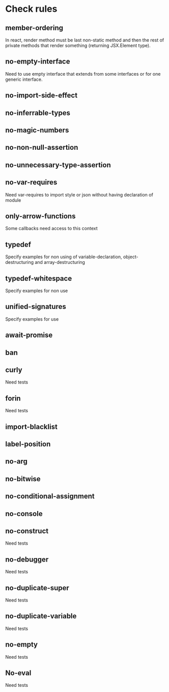 

Check rules
===


member-ordering
---
In react, render method must be last non-static method and then the rest of private methods
that render something (returning JSX.Element type).

no-empty-interface
---
Need to use empty interface that extends from some interfaces or for one generic interface.

no-import-side-effect
---

no-inferrable-types
---

no-magic-numbers
---

no-non-null-assertion
---

no-unnecessary-type-assertion
---

no-var-requires
---
Need var-requires to import style or json without having declaration of module

only-arrow-functions
---
Some callbacks need access to this context

typedef
---
Specify examples for non using of variable-declaration, object-destructuring and array-destructuring


typedef-whitespace
---
Specify examples for non use

unified-signatures
---
Specify examples for use

await-promise
---

ban
---

curly
---
Need tests

forin
---
Need tests

import-blacklist
---

label-position
---

no-arg
---

no-bitwise
---

no-conditional-assignment
---

no-console
---

no-construct
---
Need tests

no-debugger
---
Need tests

no-duplicate-super
---
Need tests

no-duplicate-variable
---
Need tests

no-empty
---
Need tests

No-eval
---
Need tests
